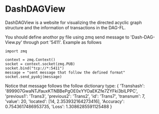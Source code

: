 # DashDAGView
DashDAGView is a website for visualizing the directed acyclic graph structure and the information of transactions in the DAG-FL.

You should define anothor py file using zmq send message to 'Dash-DAG-View.py' through port '5411'. Example as follows

```
import zmq

context = zmq.Context()
socket = context.socket(zmq.PUB)
socket.bind("tcp://*:5411")
message = "sent message that follow the defined format"
socket.send_pyobj(message)
```

Notice that message follows the follow dictionary type:
{
  'Transhash': '899907GwaNTJfauxKTNBBePgOE0xYYOaEKZfe7ZYFki3bILPPC', 
  'previous1': 'Trans3', 
  'previous2': 'Trans2', 
  'id': 'Trans7', 
  'transnum': 7, 
  'value': 20, 
  'located': [14, 2.353932164273416], 
  'Accuracy': 0.7543617486953735, 
  'Loss': 1.3086285591125488
}
